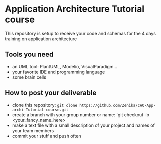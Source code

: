 # Application Architecture Tutorial course

This repository is setup to receive your code and schemas for the 4 days training on application architecture

## Tools you need

 - an UML tool: PlantUML, Modelio, VisualParadigm...
 - your favorite IDE and programming language
 - some brain cells

## How to post your deliverable

 - clone this repository: `git clone https://github.com/Zenika/CAO-App-archi-Tutorial-course.git`
 - create a branch with your group number or name: `git checkout -b <your_fancy_name_here>
 - make a text file with a small description of your project and names of your team members
 - commit your stuff and push often
